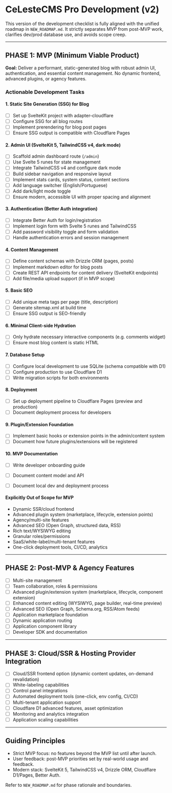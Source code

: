 # CeLesteCMS Pro Development (v2)

This version of the development checklist is fully aligned with the unified roadmap in `NEW_ROADMAP.md`. It strictly separates MVP from post-MVP work, clarifies dev/prod database use, and avoids scope creep.

---

## PHASE 1: MVP (Minimum Viable Product)
**Goal:** Deliver a performant, static-generated blog with robust admin UI, authentication, and essential content management. No dynamic frontend, advanced plugins, or agency features.

### Actionable Development Tasks

#### 1. Static Site Generation (SSG) for Blog
- [ ] Set up SvelteKit project with adapter-cloudflare
- [ ] Configure SSG for all blog routes
- [ ] Implement prerendering for blog post pages
- [ ] Ensure SSG output is compatible with Cloudflare Pages

#### 2. Admin UI (SvelteKit 5, TailwindCSS v4, dark mode)
- [ ] Scaffold admin dashboard route (`/admin`)
- [ ] Use Svelte 5 runes for state management
- [ ] Integrate TailwindCSS v4 and configure dark mode
- [ ] Build sidebar navigation and responsive layout
- [ ] Implement stats cards, system status, content sections
- [ ] Add language switcher (English/Portuguese)
- [ ] Add dark/light mode toggle
- [ ] Ensure modern, accessible UI with proper spacing and alignment

#### 3. Authentication (Better Auth integration)
- [ ] Integrate Better Auth for login/registration
- [ ] Implement login form with Svelte 5 runes and TailwindCSS
- [ ] Add password visibility toggle and form validation
- [ ] Handle authentication errors and session management

#### 4. Content Management
- [ ] Define content schemas with Drizzle ORM (pages, posts)
- [ ] Implement markdown editor for blog posts
- [ ] Create REST API endpoints for content delivery (SvelteKit endpoints)
- [ ] Add file/media upload support (if in MVP scope)

#### 5. Basic SEO
- [ ] Add unique meta tags per page (title, description)
- [ ] Generate sitemap.xml at build time
- [ ] Ensure SSG output is SEO-friendly

#### 6. Minimal Client-side Hydration
- [ ] Only hydrate necessary interactive components (e.g. comments widget)
- [ ] Ensure most blog content is static HTML

#### 7. Database Setup
- [ ] Configure local development to use SQLite (schema compatible with D1)
- [ ] Configure production to use Cloudflare D1
- [ ] Write migration scripts for both environments

#### 8. Deployment
- [ ] Set up deployment pipeline to Cloudflare Pages (preview and production)
- [ ] Document deployment process for developers

#### 9. Plugin/Extension Foundation
- [ ] Implement basic hooks or extension points in the admin/content system
- [ ] Document how future plugins/extensions will be registered

#### 10. MVP Documentation
- [ ] Write developer onboarding guide
- [ ] Document content model and API
- [ ] Document local dev and deployment process


#### Explicitly Out of Scope for MVP
- Dynamic SSR/cloud frontend
- Advanced plugin system (marketplace, lifecycle, extension points)
- Agency/multi-site features
- Advanced SEO (Open Graph, structured data, RSS)
- Rich text/WYSIWYG editing
- Granular roles/permissions
- SaaS/white-label/multi-tenant features
- One-click deployment tools, CI/CD, analytics

---

## PHASE 2: Post-MVP & Agency Features
- [ ] Multi-site management
- [ ] Team collaboration, roles & permissions
- [ ] Advanced plugin/extension system (marketplace, lifecycle, component extension)
- [ ] Enhanced content editing (WYSIWYG, page builder, real-time preview)
- [ ] Advanced SEO (Open Graph, Schema.org, RSS/Atom feeds)
- [ ] Application marketplace foundation
- [ ] Dynamic application routing
- [ ] Application component library
- [ ] Developer SDK and documentation

---

## PHASE 3: Cloud/SSR & Hosting Provider Integration
- [ ] Cloud/SSR frontend option (dynamic content updates, on-demand revalidation)
- [ ] White-labeling capabilities
- [ ] Control panel integrations
- [ ] Automated deployment tools (one-click, env config, CI/CD)
- [ ] Multi-tenant application support
- [ ] Cloudflare D1 advanced features, asset optimization
- [ ] Monitoring and analytics integration
- [ ] Application scaling capabilities

---

## Guiding Principles
- Strict MVP focus: no features beyond the MVP list until after launch.
- User feedback: post-MVP priorities set by real-world usage and feedback.
- Modern stack: SvelteKit 5, TailwindCSS v4, Drizzle ORM, Cloudflare D1/Pages, Better Auth.

Refer to `NEW_ROADMAP.md` for phase rationale and boundaries.
